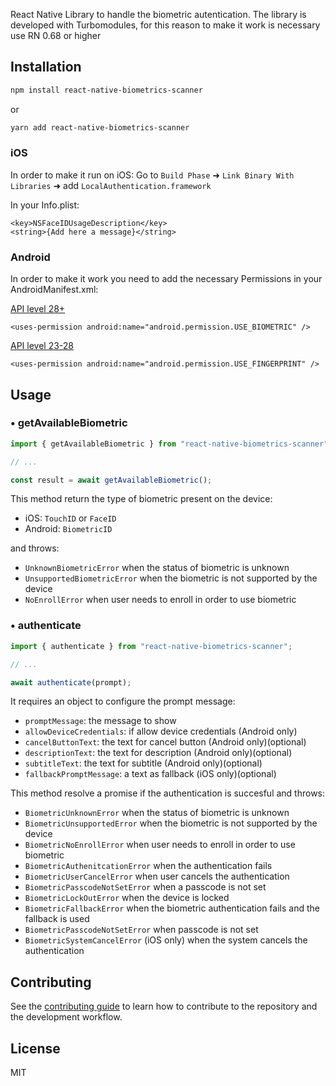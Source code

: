 React Native Library to handle the biometric autentication.
The library is developed with Turbomodules, for this reason to make it work is necessary use RN 0.68 or higher

## Installation
```sh
npm install react-native-biometrics-scanner
```
or
```sh
yarn add react-native-biometrics-scanner
```

### iOS
In order to make it run on iOS:
Go to `Build Phase` ➜ `Link Binary With Libraries` ➜ add `LocalAuthentication.framework`

In your Info.plist:
```
<key>NSFaceIDUsageDescription</key>
<string>{Add here a message}</string>
```

### Android
In order to make it work you need to add the necessary Permissions in your AndroidManifest.xml:

[API level 28+](https://developer.android.com/reference/android/Manifest.permission#USE_BIOMETRIC)
```
<uses-permission android:name="android.permission.USE_BIOMETRIC" />
```

[API level 23-28](https://developer.android.com/reference/android/Manifest.permission#USE_FINGERPRINT)
```
<uses-permission android:name="android.permission.USE_FINGERPRINT" />
```

## Usage

### • getAvailableBiometric

```ts
import { getAvailableBiometric } from "react-native-biometrics-scanner";

// ...

const result = await getAvailableBiometric();
```

This method return the type of biometric present on the device:

- iOS: `TouchID` or `FaceID`
- Android: `BiometricID`

and throws:

- `UnknownBiometricError` when the status of biometric is unknown
- `UnsupportedBiometricError` when the biometric is not supported by the device
- `NoEnrollError` when user needs to enroll in order to use biometric

### • authenticate

```ts
import { authenticate } from "react-native-biometrics-scanner";

// ...

await authenticate(prompt);
```
It requires an object to configure the prompt message:
- `promptMessage`: the message to show
- `allowDeviceCredentials`: if allow device credentials (Android only)
- `cancelButtonText`: the text for cancel button (Android only)(optional)
- `descriptionText`: the text for description (Android only)(optional)
- `subtitleText`: the text for subtitle (Android only)(optional)
- `fallbackPromptMessage`: a text as fallback (iOS only)(optional)


This method resolve a promise if the authentication is succesful and throws:

- `BiometricUnknownError` when the status of biometric is unknown
- `BiometricUnsupportedError` when the biometric is not supported by the device
- `BiometricNoEnrollError` when user needs to enroll in order to use biometric
- `BiometricAuthenitcationError` when the authentication fails
- `BiometricUserCancelError` when user cancels the authentication
- `BiometricPasscodeNotSetError` when a passcode is not set
- `BiometricLockOutError` when the device is locked
- `BiometricFallbackError` when the biometric authentication fails and the fallback is used
- `BiometricPasscodeNotSetError` when passcode is not set
- `BiometricSystemCancelError` (iOS only) when the system cancels the authentication

## Contributing
See the [contributing guide](CONTRIBUTING.md) to learn how to contribute to the repository and the development workflow.

## License
MIT